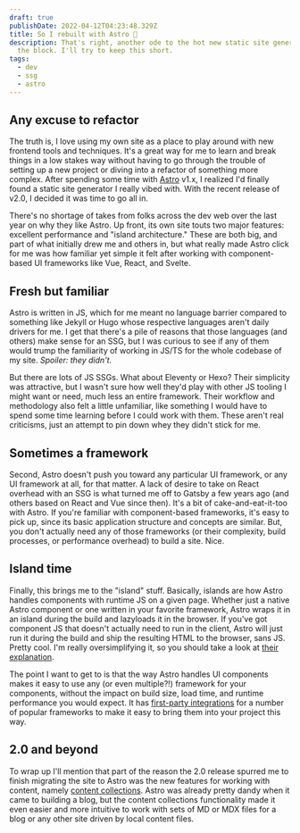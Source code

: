 ```yaml
---
draft: true
publishDate: 2022-04-12T04:23:48.329Z
title: So I rebuilt with Astro 🎉
description: That's right, another ode to the hot new static site generator on
  the block. I'll try to keep this short.
tags:
  - dev
  - ssg
  - astro
---
```

## Any excuse to refactor

The truth is, I love using my own site as a place to play around with new frontend tools and techniques. It's a great way for me to learn and break things in a low stakes way without having to go through the trouble of setting up a new project or diving into a refactor of something more complex. After spending some time with [Astro](https://astro.build) v1.x, I realized I'd finally found a static site generator I really vibed with. With the recent release of v2.0, I decided it was time to go all in.

There's no shortage of takes from folks across the dev web over the last year on why they like Astro. Up front, its own site touts two major features: excellent performance and "island architecture." These are both big, and part of what initially drew me and others in, but what really made Astro click for me was how familiar yet simple it felt after working with component-based UI frameworks like Vue, React, and Svelte.

## Fresh but familiar

Astro is written in JS, which for me meant no language barrier compared to something like Jekyll or Hugo whose respective languages aren't daily drivers for me. I get that there's a pile of reasons that those languages (and others) make sense for an SSG, but I was curious to see if any of them would trump the familiarity of working in JS/TS for the whole codebase of my site. *Spoiler: they didn't.*

But there are lots of JS SSGs. What about Eleventy or Hexo? Their simplicity was attractive, but I wasn't sure how well they'd play with other JS tooling I might want or need, much less an entire framework. Their workflow and methodology also felt a little unfamiliar, like something I would have to spend some time learning before I could work with them. These aren't real criticisms, just an attempt to pin down whey they didn't stick for me.

## Sometimes a framework

Second, Astro doesn't push you toward any particular UI framework, or any UI framework at all, for that matter. A lack of desire to take on React overhead with an SSG is what turned me off to Gatsby a few years ago (and others based on React and Vue since then). It's a bit of cake-and-eat-it-too with Astro. If you're familiar with component-based frameworks, it's easy to pick up, since its basic application structure and concepts are similar. But, you don't actually need any of those frameworks (or their complexity, build processes, or performance overhead) to build a site. Nice.

## Island time

Finally, this brings me to the "island" stuff. Basically, islands are how Astro handles components with runtime JS on a given page. Whether just a native Astro component or one written in your favorite framework, Astro wraps it in an island during the build and lazyloads it in the browser. If you've got component JS that doesn't actually need to run in the client, Astro will just run it during the build and ship the resulting HTML to the browser, sans JS. Pretty cool. I'm really oversimplifying it, so you should take a look at [their explanation](https://docs.astro.build/en/concepts/islands/).

The point I want to get to is that the way Astro handles UI components makes it easy to use any (or even multiple?!) framework for your components, without the impact on build size, load time, and runtime performance you would expect. It has [first-party integrations](https://docs.astro.build/en/core-concepts/framework-components/) for a number of popular frameworks to make it easy to bring them into your project this way.

## 2.0 and beyond

To wrap up I'll mention that part of the reason the 2.0 release spurred me to finish migrating the site to Astro was the new features for working with content, namely [content collections](https://docs.astro.build/en/guides/content-collections/). Astro was already pretty dandy when it came to building a blog, but the content collections functionality made it even easier and more intuitive to work with sets of MD or MDX files for a blog or any other site driven by local content files.

